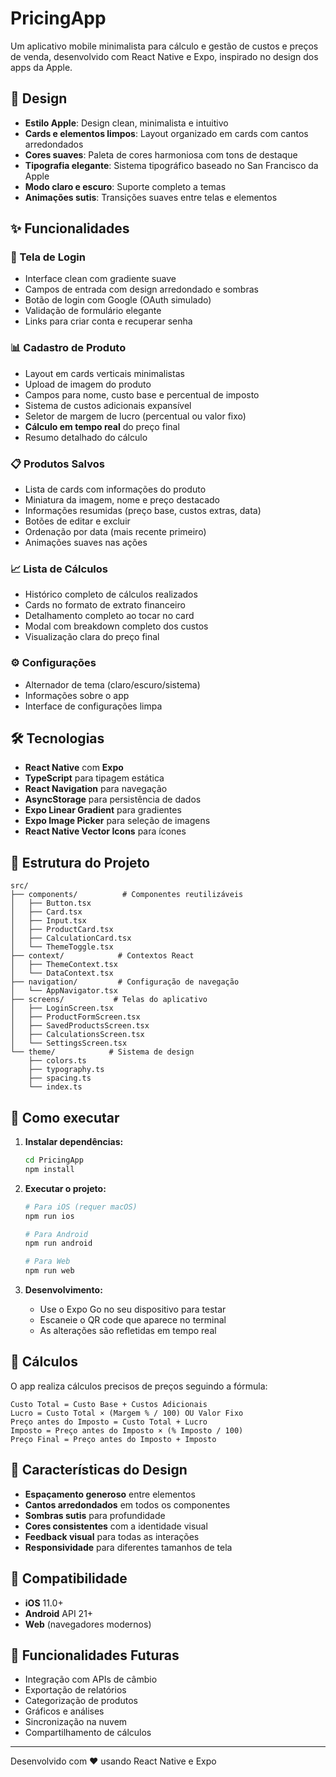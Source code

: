 # PricingApp

Um aplicativo mobile minimalista para cálculo e gestão de custos e preços de venda, desenvolvido com React Native e Expo, inspirado no design dos apps da Apple.

## 🎨 Design

- **Estilo Apple**: Design clean, minimalista e intuitivo
- **Cards e elementos limpos**: Layout organizado em cards com cantos arredondados
- **Cores suaves**: Paleta de cores harmoniosa com tons de destaque
- **Tipografia elegante**: Sistema tipográfico baseado no San Francisco da Apple
- **Modo claro e escuro**: Suporte completo a temas
- **Animações sutis**: Transições suaves entre telas e elementos

## ✨ Funcionalidades

### 🔐 Tela de Login
- Interface clean com gradiente suave
- Campos de entrada com design arredondado e sombras
- Botão de login com Google (OAuth simulado)
- Validação de formulário elegante
- Links para criar conta e recuperar senha

### 📊 Cadastro de Produto
- Layout em cards verticais minimalistas
- Upload de imagem do produto
- Campos para nome, custo base e percentual de imposto
- Sistema de custos adicionais expansível
- Seletor de margem de lucro (percentual ou valor fixo)
- **Cálculo em tempo real** do preço final
- Resumo detalhado do cálculo

### 📋 Produtos Salvos
- Lista de cards com informações do produto
- Miniatura da imagem, nome e preço destacado
- Informações resumidas (preço base, custos extras, data)
- Botões de editar e excluir
- Ordenação por data (mais recente primeiro)
- Animações suaves nas ações

### 📈 Lista de Cálculos
- Histórico completo de cálculos realizados
- Cards no formato de extrato financeiro
- Detalhamento completo ao tocar no card
- Modal com breakdown completo dos custos
- Visualização clara do preço final

### ⚙️ Configurações
- Alternador de tema (claro/escuro/sistema)
- Informações sobre o app
- Interface de configurações limpa

## 🛠️ Tecnologias

- **React Native** com **Expo**
- **TypeScript** para tipagem estática
- **React Navigation** para navegação
- **AsyncStorage** para persistência de dados
- **Expo Linear Gradient** para gradientes
- **Expo Image Picker** para seleção de imagens
- **React Native Vector Icons** para ícones

## 📱 Estrutura do Projeto

```
src/
├── components/          # Componentes reutilizáveis
│   ├── Button.tsx
│   ├── Card.tsx
│   ├── Input.tsx
│   ├── ProductCard.tsx
│   ├── CalculationCard.tsx
│   └── ThemeToggle.tsx
├── context/            # Contextos React
│   ├── ThemeContext.tsx
│   └── DataContext.tsx
├── navigation/         # Configuração de navegação
│   └── AppNavigator.tsx
├── screens/           # Telas do aplicativo
│   ├── LoginScreen.tsx
│   ├── ProductFormScreen.tsx
│   ├── SavedProductsScreen.tsx
│   ├── CalculationsScreen.tsx
│   └── SettingsScreen.tsx
└── theme/            # Sistema de design
    ├── colors.ts
    ├── typography.ts
    ├── spacing.ts
    └── index.ts
```

## 🚀 Como executar

1. **Instalar dependências:**
   ```bash
   cd PricingApp
   npm install
   ```

2. **Executar o projeto:**
   ```bash
   # Para iOS (requer macOS)
   npm run ios
   
   # Para Android
   npm run android
   
   # Para Web
   npm run web
   ```

3. **Desenvolvimento:**
   - Use o Expo Go no seu dispositivo para testar
   - Escaneie o QR code que aparece no terminal
   - As alterações são refletidas em tempo real

## 📐 Cálculos

O app realiza cálculos precisos de preços seguindo a fórmula:

```
Custo Total = Custo Base + Custos Adicionais
Lucro = Custo Total × (Margem % / 100) OU Valor Fixo
Preço antes do Imposto = Custo Total + Lucro
Imposto = Preço antes do Imposto × (% Imposto / 100)
Preço Final = Preço antes do Imposto + Imposto
```

## 🎯 Características do Design

- **Espaçamento generoso** entre elementos
- **Cantos arredondados** em todos os componentes
- **Sombras sutis** para profundidade
- **Cores consistentes** com a identidade visual
- **Feedback visual** para todas as interações
- **Responsividade** para diferentes tamanhos de tela

## 📱 Compatibilidade

- **iOS** 11.0+
- **Android** API 21+
- **Web** (navegadores modernos)

## 🔮 Funcionalidades Futuras

- Integração com APIs de câmbio
- Exportação de relatórios
- Categorização de produtos
- Gráficos e análises
- Sincronização na nuvem
- Compartilhamento de cálculos

---

Desenvolvido com ❤️ usando React Native e Expo